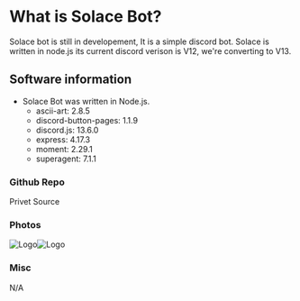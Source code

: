 # What is Solace Bot?
Solace bot is still in developement, It is a simple discord bot. Solace is written in node.js its current discord verison is V12, we're converting to V13.

## Software information
- Solace Bot was written in Node.js.
     - ascii-art: 2.8.5
     - discord-button-pages: 1.1.9
     - discord.js: 13.6.0
     - express: 4.17.3
     - moment: 2.29.1
     - superagent: 7.1.1

### Github Repo
 Privet Source

### Photos
![Logo](https://cdn.discordapp.com/emojis/953107883531333692.webp?size=96&quality=lossless)![Logo](https://cdn.discordapp.com/emojis/957415152611913808.gif?size=96&quality=lossless)

### Misc
N/A
